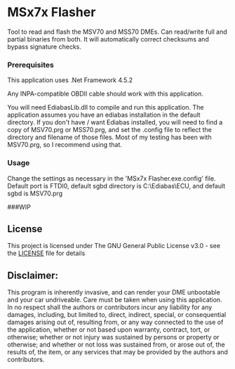 # MSx7x Flasher
Tool to read and flash the MSV70 and MSS70 DMEs. Can read/write full and partial binaries from both. It will automatically correct checksums and bypass signature checks.


### Prerequisites
This application uses .Net Framework 4.5.2

Any INPA-compatible OBDII cable should work with this application. 

You will need EdiabasLib.dll to compile and run this application.
The application assumes you have an ediabas installation in the default directory.
If you don't have / want Ediabas installed, you will need to find a copy of MSV70.prg or MSS70.prg, and set the .config file to reflect the directory and filename of those files.
Most of my testing has been with MSV70.prg, so I recommend using that.


### Usage
Change the settings as necessary in the 'MSx7x Flasher.exe.config' file. 
Default port is FTDI0, default sgbd directory is C:\Ediabas\ECU, and default sgbd is MSV70.prg



###WIP


## License

This project is licensed under The GNU General Public License v3.0 - see the [LICENSE](LICENSE) file for details

## Disclaimer: 
This program is inherently invasive, and can render your DME unbootable and your car undriveable. Care must be taken when using this application. In no respect shall the authors or contributors incur any liability for any damages, including, but limited to, direct, indirect, special, or consequential damages arising out of, resulting from, or any way connected to the use of the application, whether or not based upon warranty, contract, tort, or otherwise; whether or not injury was sustained by persons or property or otherwise; and whether or not loss was sustained from, or arose out of, the results of, the item, or any services that may be provided by the authors and contributors.

